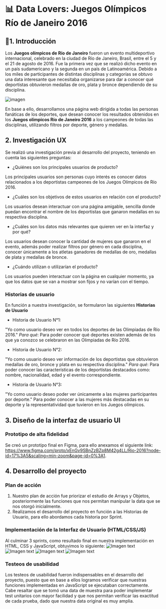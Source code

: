 # 📊 Data Lovers: Juegos Olímpicos Río de Janeiro 2016

## 📎1. Introducción
Los **Juegos olímpicos de Río de Janeiro** fueron un evento multideportivo internacional, celebrado en la ciudad de Río de Janeiro, Brasil, entre el 5 y el 21 de agosto de 2016. Fue la primera vez que se realizó dicho evento en un país sudamericano y la segunda en un país de Latinoamérica. Debido a los miles de participantes de distintas disciplinas y categorías se obtuvo una data interesante que necesitaba organizarse para dar a conocer qué deportistas obtuvieron medallas de oro, plata y bronce dependiendo de su disciplina.

 ![imagen](https://s1.eestatic.com/2017/07/05/deportes/juegos-olimpicos/juegos_olimpicos-juegos_olimpicos_2016-coi_-comite_olimpico_internacional_228990320_38598434_1024x576.jpg)
 
En base a ello, desarrollamos una página web dirigida a todas las personas fanáticas de los deportes, que desean conocer los resultados obtenidos en los **Juegos olímpicos Río de Janeiro 2016** a los campeones de todas las disciplinas, utilizando filtros por deporte, género y medallas.

## 2. Investigación UX

Se realizó una investigación previa al desarrollo del proyecto, teniendo en cuenta las siguientes preguntas:

* ¿Quiénes son los principales usuarios de producto?

Los principales usuarios son personas cuyo interés es conocer datos relacionados a los deportistas campeones de los Juegos Olímpicos de Río 2016. 

* ¿Cuáles son los objetivos de estos usuarios en relación con el producto?

Los usuarios desean interactuar con una página amigable, sencilla donde puedan encontrar el nombre de los deportistas que ganaron medallas en su respectiva disciplina.

* ¿Cuáles son los datos más relevantes que quieren ver en la interfaz y por qué?

Los usuarios desean conocer la cantidad de mujeres que ganaron en el evento, además poder realizar filtros por género en cada disciplina, conocer únicamente a los atletas ganadores de medallas de oro, medallas de plata y medallas de bronce.

* ¿Cuándo utilizan o utilizarían el producto?

Los usuarios pueden interactuar con la página en cualquier momento, ya que los datos que se van a mostrar son fijos y no varían con el tiempo.

### Historias de usuario

En función a nuestra investigación, se formularon las siguientes **Historias de Usuario**

* Historia de Usuario N°1:

"Yo como usuario deseo ver en todos los deportes de las Olimpiadas de Río 2016."
*Para qué*: Para poder conocer qué deportes existen además de los que ya conozco se celebraron en las Olimpiadas de Río 2016.

* Historia de Usuario N°2:

"Yo como usuario deseo ver información de los deportistas que obtuvieron medallas de oro, bronce y plata en su respectiva disciplina."
*Para qué*: Para poder conocer las características de los deportistas destacados como: nombre, nacionalidad, edad y el evento correspondiente.

* Historia de Usuario N°3:

"Yo como usuario deseo poder ver únicamente a las mujeres participantes por deporte."
Para poder conocer a las mujeres más destacadas en su deporte y la representatividad que tuvieron en los Juegos olímpicos. 

## 3. Diseño de la interfaz de usuario UI

### Prototipo de alta fidelidad

Se creó un prototipo final en Figma, para ello anexamos el siguiente link: https://www.figma.com/proto/xEnGv9SBnZzBZp8M42g4LL/Rio-2016?node-id=17%3A5&scaling=min-zoom&page-id=0%3A1.

## 4. Desarrollo del proyecto

### Plan de acción

1. Nuestro plan de acción fue priorizar el estudio de Arrays y Objetos, posteriormente las funciones que nos permitan manipular la data que se nos otorgó inicialmente.
2. Realizamos el desarrollo del proyecto en función a las Historias de Usuario, para ello abordamos cada historia por Sprint.

### Implementación de la Interfaz de Usuario (HTML/CSS/JS)
 Al culminar 3 sprints, como resultado final en nuestra implementación en HTML, CSS y JavaScript, obtuvimos lo siguiente:
![Imagen text](https://github.com/lindalopezc/LIM017-data-lovers/blob/main/src/imagenes/resultado-final-1.png)
![Imagen text](https://github.com/lindalopezc/LIM017-data-lovers/blob/main/src/imagenes/resultado-final-2.png)
![Imagen text](https://github.com/lindalopezc/LIM017-data-lovers/blob/main/src/imagenes/resultado-final-3.png)
![Imagen text](https://github.com/lindalopezc/LIM017-data-lovers/blob/main/src/imagenes/resultado-final-4.png)

### Testeos de usabilidad

 Los testeos de usabilidad fueron indispensables en el desarrollo del proyecto, puesto que en base a ellos logramos verificar que nuestras funciones implementadas en JavaScript se ejecutaban correctamente. Cabe resaltar que se tomó una data de muestra para poder implementar test unitarios con mayor facilidad y que nos permitan verificar las exactitud de cada prueba, dado que nuestra data original es muy amplia.

